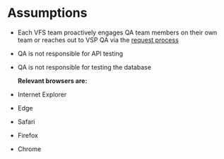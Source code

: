 # Assumptions

* Each VFS team proactively engages QA team members on their own team or reaches out to VSP QA via the [request process](../manual-testing/request-manual-qa.md)
* QA is not responsible for API testing
* QA is not responsible for testing the database

  **Relevant browsers are:**

* Internet Explorer
* Edge
* Safari
* Firefox
* Chrome

